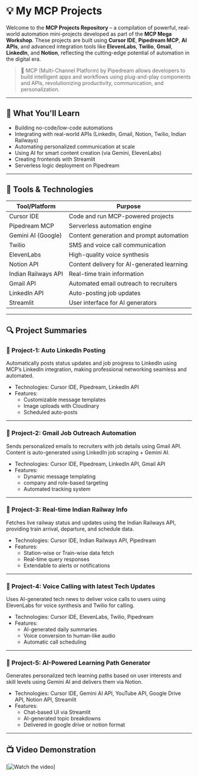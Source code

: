 # 💡 My MCP Projects

Welcome to the **MCP Projects Repository** – a compilation of powerful, real-world automation mini-projects developed as part of the **MCP Mega Workshop**. These projects are built using **Cursor IDE**, **Pipedream MCP**, **AI APIs**, and advanced integration tools like **ElevenLabs**, **Twilio**, **Gmail**, **LinkedIn**, and **Notion**, reflecting the cutting-edge potential of automation in the digital era.

> 🔗 MCP (Multi-Channel Platform) by Pipedream allows developers to build intelligent apps and workflows using plug-and-play components and APIs, revolutionizing productivity, communication, and personalization.

---

## 🧠 What You'll Learn

- Building no-code/low-code automations
- Integrating with real-world APIs (LinkedIn, Gmail, Notion, Twilio, Indian Railways)
- Automating personalized communication at scale
- Using AI for smart content creation (via Gemini, ElevenLabs)
- Creating frontends with Streamlit
- Serverless logic deployment on Pipedream

---

## 🧰 Tools & Technologies

| Tool/Platform       | Purpose                                        |
|---------------------|------------------------------------------------|
| Cursor IDE          | Code and run MCP-powered projects              |
| Pipedream MCP       | Serverless automation engine                   |
| Gemini AI (Google)  | Content generation and prompt automation       |
| Twilio              | SMS and voice call communication               |
| ElevenLabs          | High-quality voice synthesis                   |
| Notion API          | Content delivery for AI-generated learning     |
| Indian Railways API | Real-time train information                    |
| Gmail API           | Automated email outreach to recruiters         |
| LinkedIn API        | Auto-posting job updates                       |
| Streamlit           | User interface for AI generators               |

---

## 🔍 Project Summaries

### 📌 Project-1: Auto LinkedIn Posting
Automatically posts status updates and job progress to LinkedIn using MCP’s LinkedIn integration, making professional networking seamless and automated.

- Technologies: Cursor IDE, Pipedream, LinkedIn API
- Features:
  - Customizable message templates
  - Image uploads with Cloudinary
  - Scheduled auto-posts

---

### 📌 Project-2: Gmail Job Outreach Automation
Sends personalized emails to recruiters with job details using Gmail API. Content is auto-generated using LinkedIn job scraping + Gemini AI.

- Technologies: Cursor IDE, Pipedream, LinkedIn API, Gmail API
- Features:
  - Dynamic message templating
  - company and role-based targeting
  - Automated tracking system

---

### 📌 Project-3: Real-time Indian Railway Info
Fetches live railway status and updates using the Indian Railways API, providing train arrival, departure, and schedule data.

- Technologies: Cursor IDE, Indian Railways API, Pipedream
- Features:
  - Station-wise or Train-wise data fetch
  - Real-time query responses
  - Extendable to alerts or notifications

---

### 📌 Project-4: Voice Calling with latest Tech Updates
Uses AI-generated tech news to deliver voice calls to users using ElevenLabs for voice synthesis and Twilio for calling.

- Technologies: Cursor IDE, ElevenLabs, Twilio, Pipedream
- Features:
  - AI-generated daily summaries
  - Voice conversion to human-like audio
  - Automatic call scheduling

---

### 📌 Project-5: AI-Powered Learning Path Generator
Generates personalized tech learning paths based on user interests and skill levels using Gemini AI and delivers them via Notion.

- Technologies: Cursor IDE, Gemini AI API, YouTube API, Google Drive API, Notion API, Streamlit
- Features:
  - Chat-based UI via Streamlit
  - AI-generated topic breakdowns
  - Delivered in google drive or notion format

---

## 📺 Video Demonstration

[![Watch the video](https://youtu.be/31Km76ehiuA)]
